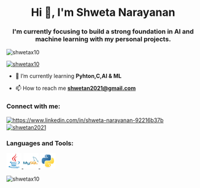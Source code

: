 <h1 align="center">Hi 👋, I'm Shweta Narayanan</h1>
<h3 align="center">I'm currently focusing to build a strong foundation in AI and machine learning with my personal projects.</h3>

<p align="left"> <img src="https://komarev.com/ghpvc/?username=shwetax10&label=Profile%20views&color=0e75b6&style=flat" alt="shwetax10" /> </p>

<p align="left"> <a href="https://github.com/ryo-ma/github-profile-trophy"><img src="https://github-profile-trophy.vercel.app/?username=shwetax10" alt="shwetax10" /></a> </p>

- 🌱 I’m currently learning **Pyhton,C,AI & ML**

- 📫 How to reach me **shwetan2021@gmail.com**

<h3 align="left">Connect with me:</h3>
<p align="left">
<a href="https://linkedin.com/in/https://www.linkedin.com/in/shweta-narayanan-92216b37b" target="blank"><img align="center" src="https://raw.githubusercontent.com/rahuldkjain/github-profile-readme-generator/master/src/images/icons/Social/linked-in-alt.svg" alt="https://www.linkedin.com/in/shweta-narayanan-92216b37b" height="30" width="40" /></a>
<a href="https://www.hackerrank.com/shwetan2021" target="blank"><img align="center" src="https://raw.githubusercontent.com/rahuldkjain/github-profile-readme-generator/master/src/images/icons/Social/hackerrank.svg" alt="shwetan2021" height="30" width="40" /></a>
</p>

<h3 align="left">Languages and Tools:</h3>
<p align="left"> <a href="https://www.java.com" target="_blank" rel="noreferrer"> <img src="https://raw.githubusercontent.com/devicons/devicon/master/icons/java/java-original.svg" alt="java" width="40" height="40"/> </a> <a href="https://www.mysql.com/" target="_blank" rel="noreferrer"> <img src="https://raw.githubusercontent.com/devicons/devicon/master/icons/mysql/mysql-original-wordmark.svg" alt="mysql" width="40" height="40"/> </a> <a href="https://www.python.org" target="_blank" rel="noreferrer"> <img src="https://raw.githubusercontent.com/devicons/devicon/master/icons/python/python-original.svg" alt="python" width="40" height="40"/> </a> </p>

<p><img align="center" src="https://github-readme-stats.vercel.app/api/top-langs?username=shwetax10&show_icons=true&locale=en&layout=compact" alt="shwetax10" /></p>

 

